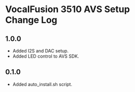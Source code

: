 # VocalFusion 3510 AVS Setup Change Log

## 1.0.0

  * Added I2S and DAC setup.
  * Added LED control to AVS SDK.

## 0.1.0

  * Added auto_install.sh script.
